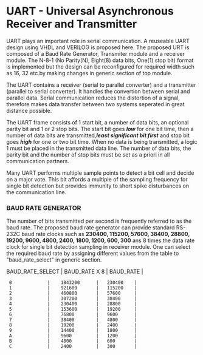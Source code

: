 # UART - Universal Asynchronous Receiver and Transmitter

UART plays an important role in serial communication. A reuseable UART design using VHDL and VERILOG is proposed here. The proposed URT is composed of a Baud Rate Generator, Transmiter module and a receiver module. The N-8-1 (No Parity(N), Eight(8) data bits, One(1) stop bit) format is implemented but the design can be reconfigured for required width such as 16, 32 etc by making changes in generic section of top module.

The UART contains a receiver (serial to parallel converter) and a transmitter (parallel to serial converter). It handles the convertion between serial and parallel data. Serial communication reduces the distortion of a signal, therefore makes data transfer between two systems seperated in great distance possible. 

The UART frame consists of 1 start bit, a number of data bits, an optional parity bit and 1 or 2 stop bits. The start bit goes **_low_** for one bit time, then a number of data bits are transmitted,**_least significant bit first_** and stop bit goes **_high_** for one or two bit time. When no data is being transmitted, a logic 1 must be placed in the transmitted data line. The number of data bits, the parity bit and the number of stop bits must be set as a priori in all communication partners.  

Many UART performs multiple sample points to detect a bit cell and decide on a major vote. This bit affords a multiple of the sampling frequency for single bit detection but provides immunity to short spike disturbances on the communication line.

### BAUD RATE GENERATOR

The number of bits transmitted per second is frequently referred to as the baud rate. The proposed baud rate generator can provide standard RS-232C baud rate clocks such as **230400, 115200, 57600, 38400, 28800, 19200, 9600, 4800, 2400, 1800, 1200, 600, 300** ans 8 times the data rate clock for single bit detection sampling in receiver module. One can select the required baud rate by assigning different values from the table to "baud_rate_select" in generic section.


 BAUD_RATE_SELECT  |  BAUD_RATE X 8  |  BAUD_RATE  |

     0             |    1843200      |   230400    |
     1             |    921600       |   115200    |
     2             |    460800       |   57600     |
     3             |    307200       |   38400     |
     4             |    230400       |   28800     |
     5             |    153600       |   19200     |
     6             |    76800        |   9600      |
     7             |    38400        |   4800      |
     8             |    19200        |   2400      |
     9             |    14400        |   1800      |
     A             |    9600         |   1200      |
     B             |    4800         |   600       |
     C             |    2400         |   300       |





